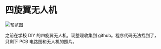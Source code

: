 # 四旋翼无人机

![预览图](https://github.com/howborn/quadrotor-uav/blob/master/四旋翼.png)

之前在学校 DIY 的四旋翼无人机，现整理收集到 github。程序代码无法找到了，只剩下 PCB 电路图和无人机的照片。

